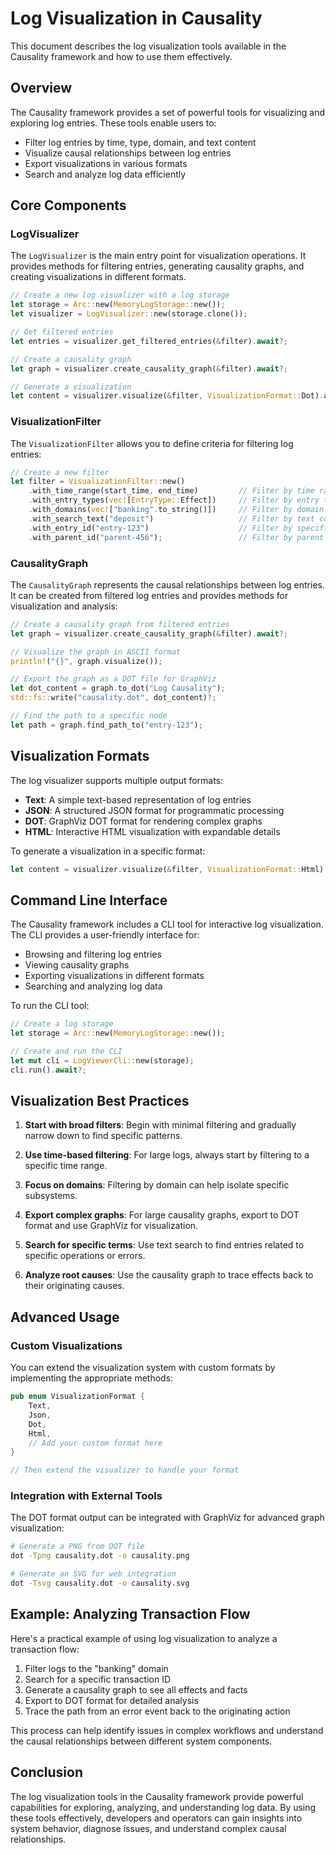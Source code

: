 # Log Visualization in Causality

This document describes the log visualization tools available in the Causality framework and how to use them effectively.

## Overview

The Causality framework provides a set of powerful tools for visualizing and exploring log entries. These tools enable users to:

- Filter log entries by time, type, domain, and text content
- Visualize causal relationships between log entries
- Export visualizations in various formats
- Search and analyze log data efficiently

## Core Components

### LogVisualizer

The `LogVisualizer` is the main entry point for visualization operations. It provides methods for filtering entries, generating causality graphs, and creating visualizations in different formats.

```rust
// Create a new log visualizer with a log storage
let storage = Arc::new(MemoryLogStorage::new());
let visualizer = LogVisualizer::new(storage.clone());

// Get filtered entries
let entries = visualizer.get_filtered_entries(&filter).await?;

// Create a causality graph
let graph = visualizer.create_causality_graph(&filter).await?;

// Generate a visualization
let content = visualizer.visualize(&filter, VisualizationFormat::Dot).await?;
```

### VisualizationFilter

The `VisualizationFilter` allows you to define criteria for filtering log entries:

```rust
// Create a new filter
let filter = VisualizationFilter::new()
    .with_time_range(start_time, end_time)         // Filter by time range
    .with_entry_types(vec![EntryType::Effect])     // Filter by entry type
    .with_domains(vec!["banking".to_string()])     // Filter by domain
    .with_search_text("deposit")                   // Filter by text content
    .with_entry_id("entry-123")                    // Filter by specific entry ID
    .with_parent_id("parent-456");                 // Filter by parent ID
```

### CausalityGraph

The `CausalityGraph` represents the causal relationships between log entries. It can be created from filtered log entries and provides methods for visualization and analysis:

```rust
// Create a causality graph from filtered entries
let graph = visualizer.create_causality_graph(&filter).await?;

// Visualize the graph in ASCII format
println!("{}", graph.visualize());

// Export the graph as a DOT file for GraphViz
let dot_content = graph.to_dot("Log Causality");
std::fs::write("causality.dot", dot_content)?;

// Find the path to a specific node
let path = graph.find_path_to("entry-123");
```

## Visualization Formats

The log visualizer supports multiple output formats:

- **Text**: A simple text-based representation of log entries
- **JSON**: A structured JSON format for programmatic processing
- **DOT**: GraphViz DOT format for rendering complex graphs
- **HTML**: Interactive HTML visualization with expandable details

To generate a visualization in a specific format:

```rust
let content = visualizer.visualize(&filter, VisualizationFormat::Html).await?;
```

## Command Line Interface

The Causality framework includes a CLI tool for interactive log visualization. The CLI provides a user-friendly interface for:

- Browsing and filtering log entries
- Viewing causality graphs
- Exporting visualizations in different formats
- Searching and analyzing log data

To run the CLI tool:

```rust
// Create a log storage
let storage = Arc::new(MemoryLogStorage::new());

// Create and run the CLI
let mut cli = LogViewerCli::new(storage);
cli.run().await?;
```

## Visualization Best Practices

1. **Start with broad filters**: Begin with minimal filtering and gradually narrow down to find specific patterns.

2. **Use time-based filtering**: For large logs, always start by filtering to a specific time range.

3. **Focus on domains**: Filtering by domain can help isolate specific subsystems.

4. **Export complex graphs**: For large causality graphs, export to DOT format and use GraphViz for visualization.

5. **Search for specific terms**: Use text search to find entries related to specific operations or errors.

6. **Analyze root causes**: Use the causality graph to trace effects back to their originating causes.

## Advanced Usage

### Custom Visualizations

You can extend the visualization system with custom formats by implementing the appropriate methods:

```rust
pub enum VisualizationFormat {
    Text,
    Json,
    Dot,
    Html,
    // Add your custom format here
}

// Then extend the visualizer to handle your format
```

### Integration with External Tools

The DOT format output can be integrated with GraphViz for advanced graph visualization:

```bash
# Generate a PNG from DOT file
dot -Tpng causality.dot -o causality.png

# Generate an SVG for web integration
dot -Tsvg causality.dot -o causality.svg
```

## Example: Analyzing Transaction Flow

Here's a practical example of using log visualization to analyze a transaction flow:

1. Filter logs to the "banking" domain
2. Search for a specific transaction ID
3. Generate a causality graph to see all effects and facts
4. Export to DOT format for detailed analysis
5. Trace the path from an error event back to the originating action

This process can help identify issues in complex workflows and understand the causal relationships between different system components.

## Conclusion

The log visualization tools in the Causality framework provide powerful capabilities for exploring, analyzing, and understanding log data. By using these tools effectively, developers and operators can gain insights into system behavior, diagnose issues, and understand complex causal relationships. 